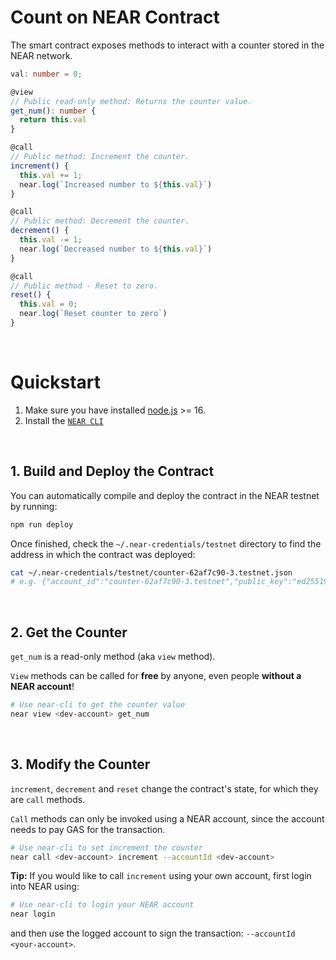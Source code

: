 # Count on NEAR Contract

The smart contract exposes methods to interact with a counter stored in the NEAR network.

```ts
val: number = 0;

@view
// Public read-only method: Returns the counter value.
get_num(): number {
  return this.val
}

@call
// Public method: Increment the counter.
increment() {
  this.val += 1;
  near.log(`Increased number to ${this.val}`)
}

@call
// Public method: Decrement the counter.
decrement() {
  this.val -= 1;
  near.log(`Decreased number to ${this.val}`)
}

@call
// Public method - Reset to zero.
reset() {
  this.val = 0;
  near.log(`Reset counter to zero`)
}
```

<br />

# Quickstart

1. Make sure you have installed [node.js](https://nodejs.org/en/download/package-manager/) >= 16.
2. Install the [`NEAR CLI`](https://github.com/near/near-cli#setup)

<br />

## 1. Build and Deploy the Contract
You can automatically compile and deploy the contract in the NEAR testnet by running:

```bash
npm run deploy
```

Once finished, check the `~/.near-credentials/testnet` directory to find the address in which the contract was deployed:

```bash
cat ~/.near-credentials/testnet/counter-62af7c90-3.testnet.json
# e.g. {"account_id":"counter-62af7c90-3.testnet","public_key":"ed25519:59wcVk2q2tkibZLH6SRAFuPf2RRvNPDRTzdgnRSqHV7b","private_key":"ed25519:*****"}
```

<br />

## 2. Get the Counter

`get_num` is a read-only method (aka `view` method).

`View` methods can be called for **free** by anyone, even people **without a NEAR account**!

```bash
# Use near-cli to get the counter value
near view <dev-account> get_num
```

<br />

## 3. Modify the Counter
`increment`, `decrement` and `reset` change the contract's state, for which they are `call` methods.

`Call` methods can only be invoked using a NEAR account, since the account needs to pay GAS for the transaction.

```bash
# Use near-cli to set increment the counter
near call <dev-account> increment --accountId <dev-account>
```

**Tip:** If you would like to call `increment` using your own account, first login into NEAR using:

```bash
# Use near-cli to login your NEAR account
near login
```

and then use the logged account to sign the transaction: `--accountId <your-account>`.